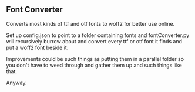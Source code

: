 ## Font Converter

Converts most kinds of ttf and otf fonts to woff2 for better use online.

Set up config.json to point to a folder containing fonts and fontConverter.py will recursively burrow about and convert every ttf or otf font it finds and put a woff2 font beside it.

Improvements could be such things as putting them in a parallel folder so you don't have to weed through and gather them up and such things like that.

Anyway.